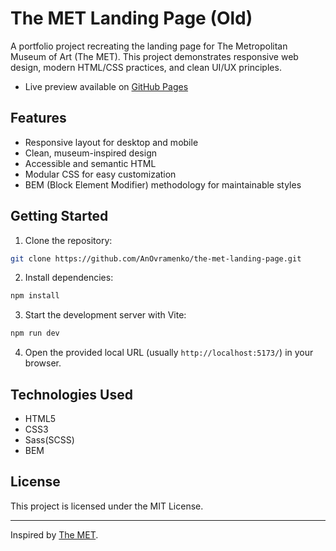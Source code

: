 # The MET Landing Page (Old)

A portfolio project recreating the landing page for The Metropolitan Museum of Art (The MET). This project demonstrates responsive web design, modern HTML/CSS practices, and clean UI/UX principles.

- Live preview available on [GitHub Pages](https://anovramenko.github.io/the-met-landing-page/)

## Features

- Responsive layout for desktop and mobile
- Clean, museum-inspired design
- Accessible and semantic HTML
- Modular CSS for easy customization
- BEM (Block Element Modifier) methodology for maintainable styles

## Getting Started

1. Clone the repository:
  ```bash
  git clone https://github.com/AnOvramenko/the-met-landing-page.git
  ```
2. Install dependencies:
  ```bash
  npm install
  ```
3. Start the development server with Vite:
  ```bash
  npm run dev
  ```
4. Open the provided local URL (usually `http://localhost:5173/`) in your browser.


## Technologies Used

- HTML5
- CSS3
- Sass(SCSS)
- BEM

## License

This project is licensed under the MIT License.

---

Inspired by [The MET](https://www.metmuseum.org/).